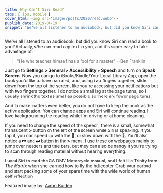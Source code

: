 ```yaml
---
title: Why Can't Siri Read?
tags: [ ios, mobile ]
cover_html: <img src='images/posts/2020/read.webp'/>
publish_date: 2019-04-19
snippet: "We've all listened to an audiobook, but did you know Siri can read a book to you? Actually, s/he can read any text to you, and it's super easy to take advantage of."
---
```


We've all listened to an audiobook, but did you know Siri can read a book to
you? Actually, s/he can read _any_ text to you, and it's super easy to take
advantage of.

> "He who teaches himself has a fool for a master" --Ben Franklin

Just go to **Settings > General > Accessibility > Speech** and turn on **Speak
Screen**. Now you can go to iBooks/Kindle/Your Local Library App, open the book
you'd like to have narrated, and, using two fingers together, slide down from
the top of the screen, like you're accessing your notifications but with two
fingers together. I do notice a small lag at the page turns, so I usually shrink
the text as small as possible so there are fewer page turns.

And to make matters even better, you do not have to keep the book as the active
application. You can change apps and Siri will continue reading. I love
backgrounding the reading while I'm driving or at home cleaning.

If you need to change the speed of the speech, there is a small, somewhat
translucent **>** button on the left of the screen while Siri is speaking. If
you tap it, you can speed up with the **🐇**, or slow down with the **🐢**.
You'll also notice a **⏮** and **⏭** button in the **>** menu. I use these on
webpages mainly to jump over headers and title bars, but they can also be handy
if you're trying to scan through reading material without hearing everything.

I used Siri to read the CA DMV Motorcycle manual, and I felt like Trinity from
_The Matrix_ when she learned how to fly the helicopter. Grab your earbud and
start packing some of your spare time with the wide world of human self
reflection.

Featured image by:
[Aaron Burden](https://unsplash.com/@aaronburden?utm_medium=referral&utm_campaign=photographer-credit&utm_content=creditBadge)
